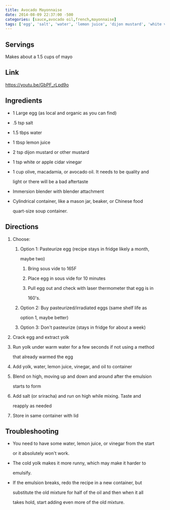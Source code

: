 ```yaml
---
title: Avocado Mayonnaise
date: 2014-08-09 22:37:00 -500
categories: [sauce,avocado oil,french,mayonnaise]
tags: ['egg', 'salt', 'water', 'lemon juice', 'dijon mustard', 'white vinegar', 'apple cider vinegar', 'olive oil', 'macadamia oil', 'avocado oil', 'sriracha', 'pasteurize', 'blend','mayo']
---
```


## Servings

Makes about a 1.5 cups of mayo


## Link

<https://youtu.be/GbPF_rLpd9o>


## Ingredients

-   1 Large egg (as local and organic as you can find)

-   .5 tsp salt

-   1.5 tbps water

-   1 tbsp lemon juice

-   2 tsp dijon mustard or other mustard

-   1 tsp white or apple cidar vinegar

-   1 cup olive, macadamia, or avocado oil. It needs to be quality and

    light or there will be a bad aftertaste

-   Immersion blender with blender attachment

-   Cylindrical container, like a mason jar, beaker, or Chinese food

    quart-size soup container.


## Directions

1.  Choose:

    1.  Option 1: Pasteurize egg (recipe stays in fridge likely a month,

        maybe two)

        1.  Bring sous vide to 165F

        2.  Place egg in sous vide for 10 minutes

        3.  Pull egg out and check with laser thermometer that egg is in

            160\'s.

    2.  Option 2: Buy pasteurized/irradiated eggs (same shelf life as

        option 1, maybe better)

    3.  Option 3: Don\'t pasteurize (stays in fridge for about a week)

2.  Crack egg and extract yolk

3.  Run yolk under warm water for a few seconds if not using a method

    that already warmed the egg

4.  Add yolk, water, lemon juice, vinegar, and oil to container

5.  Blend on high, moving up and down and around after the emulsion

    starts to form

6.  Add salt (or sriracha) and run on high while mixing. Taste and

    reapply as needed

7.  Store in same container with lid


## Troubleshooting

-   You need to have some water, lemon juice, or vinegar from the start

    or it absolutely won\'t work.

-   The cold yolk makes it more runny, which may make it harder to

    emulsify.

-   If the emulsion breaks, redo the recipe in a new container, but

    substitute the old mixture for half of the oil and then when it all

    takes hold, start adding even more of the old mixture.

